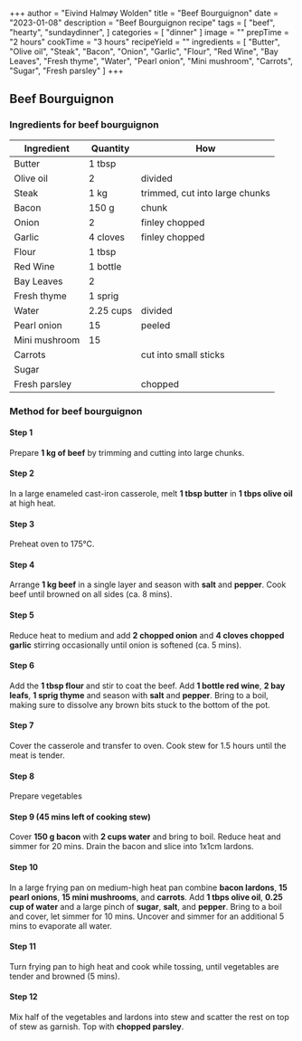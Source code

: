 +++
author = "Eivind Halmøy Wolden"
title = "Beef Bourguignon"
date = "2023-01-08"
description = "Beef Bourguignon recipe"
tags = [
    "beef",
    "hearty",
    "sundaydinner",
]
categories = [
    "dinner"
]
image = ""
prepTime = "2 hours"
cookTime = "3 hours"
recipeYield = ""
ingredients = [
    "Butter",
    "Olive oil",
    "Steak",
    "Bacon",
    "Onion",
    "Garlic",
    "Flour",
    "Red Wine",
    "Bay Leaves",
    "Fresh thyme",
    "Water",
    "Pearl onion",
    "Mini mushroom",
    "Carrots",
    "Sugar",
    "Fresh parsley"
]
+++

## Beef Bourguignon
### Ingredients for beef bourguignon
Ingredient | Quantity | How
---|---|---
Butter      | 1 tbsp        |
Olive oil   | 2             | divided
Steak       | 1 kg          | trimmed, cut into large chunks
Bacon       | 150 g         | chunk
Onion       | 2             | finley chopped
Garlic      | 4 cloves      | finley chopped
Flour       | 1 tbsp        | 
Red Wine    | 1 bottle      |
Bay Leaves  | 2             |
Fresh thyme | 1 sprig       |
Water       | 2.25 cups     | divided
Pearl onion | 15            | peeled
Mini mushroom | 15          | 
Carrots     |               | cut into small sticks
Sugar       |               |
Fresh parsley |             | chopped

### Method for beef bourguignon
#### Step 1
Prepare **1 kg of beef** by trimming and cutting into large chunks.

#### Step 2
In a large enameled cast-iron casserole, melt **1 tbsp butter** in **1 tbps olive oil** at high heat.

#### Step 3
Preheat oven to 175°C.

#### Step 4
Arrange **1 kg beef** in a single layer and season with **salt** and **pepper**. Cook beef until browned on all sides (ca. 8 mins).

#### Step 5
Reduce heat to medium and add **2 chopped onion** and **4 cloves chopped garlic** stirring occasionally until onion is softened (ca. 5 mins).

#### Step 6
Add the **1 tbsp flour** and stir to coat the beef. Add **1 bottle red wine**, **2 bay leafs**, **1 sprig thyme** and season with **salt** and **pepper**. Bring to a boil, making sure to dissolve any brown bits stuck to the bottom of the pot.

#### Step 7
Cover the casserole and transfer to oven. Cook stew for 1.5 hours until the meat is tender.

#### Step 8
Prepare vegetables

#### Step 9 (45 mins left of cooking stew)
Cover **150 g bacon** with **2 cups water** and bring to boil. Reduce heat and simmer for 20 mins. Drain the bacon and slice into 1x1cm lardons.

#### Step 10
In a large frying pan on medium-high heat pan combine **bacon lardons**, **15 pearl onions**, **15 mini mushrooms**, and **carrots**. Add **1 tbps olive oil**, **0.25 cup of water** and a large pinch of **sugar**, **salt**, and **pepper**. Bring to a boil and cover, let simmer for 10 mins. Uncover and simmer for an additional 5 mins to evaporate all water. 

#### Step 11
Turn frying pan to high heat and cook while tossing, until vegetables are tender and browned (5 mins).

#### Step 12
Mix half of the vegetables and lardons into stew and scatter the rest on top of stew as garnish. Top with **chopped parsley**. 